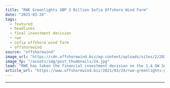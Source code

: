 ```yaml
---
title: "RWE Greenlights GBP 3 Billion Sofia Offshore Wind Farm"
date: "2021-03-24"
tags: 
  - featured
  - headlines
  - final investment decision
  - rwe
  - sofia offshore wind farm
  - offshorewind
source: "offshorewind"
image_url: "https://cdn.offshorewind.biz/wp-content/uploads/sites/2/2021/03/24162003/RWE-Greenlights-GBP-3-Billion-Sofia-Offshore-Wind-Farm.jpg"
image_fp: "/assets/img/post_thumbnails/24.jpg"
lead: "RWE has taken the financial investment decision on the 1.4 GW Sofia offshore wind"
article_url: "https://www.offshorewind.biz/2021/03/24/rwe-greenlights-gbp-3-billion-sofia-offshore-wind-farm/"
---
```


---
